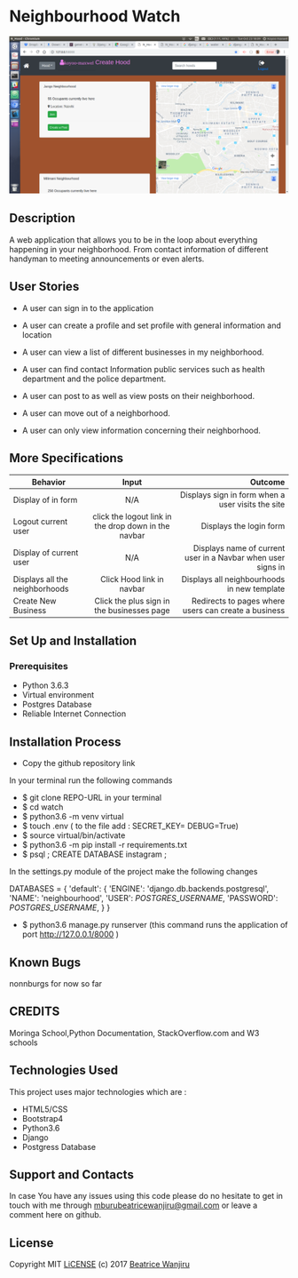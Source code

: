 # Neighbourhood Watch

<img src="/staticfiles/Screenshot from 2018-10-23 18-09-27.png" alt="">

## Description

A web application that allows you to be in the loop about everything happening in your neighborhood. From contact information of different handyman to meeting announcements or even alerts.

## User Stories

- A user can sign in to the application

- A user can create a profile and set profile with general information and location
- A user can view a list of different businesses in my neighborhood.
- A user can find contact Information public services such as health department and the police department.
- A user can post to as well as view posts on their neighborhood.
- A user can move out of a neighborhood.
- A user can only view information concerning their neighborhood.

## More Specifications

| Behavior                       |                        Input                         |                                                      Outcome |
| ------------------------------ | :--------------------------------------------------: | -----------------------------------------------------------: |
| Display of in form             |                         N/A                          |            Displays sign in form when a user visits the site |
| Logout current user            | click the logout link in the drop down in the navbar |                                      Displays the login form |
| Display of current user        |                         N/A                          | Displays name of current user in a Navbar when user signs in |
| Displays all the neighborhoods |              Click Hood link in navbar               |                  Displays all neighbourhoods in new template |
| Create New Business            |      Click the plus sign in the businesses page      |         Redirects to pages where users can create a business |

## Set Up and Installation

### Prerequisites

- Python 3.6.3
- Virtual environment
- Postgres Database
- Reliable Internet Connection

## Installation Process

- Copy the github repository link

In your terminal run the following commands

- $ git clone REPO-URL in your terminal
- $ cd watch
- $ python3.6 -m venv virtual
- $ touch .env ( to the file add :
  SECRET_KEY=<your secret key>
  DEBUG=True)
- $ source virtual/bin/activate
- $ python3.6 -m pip install -r requirements.txt
- $ psql ; CREATE DATABASE instagram ;

In the settings.py module of the project make the following changes

DATABASES = {
'default': {
'ENGINE': 'django.db.backends.postgresql',
'NAME': 'neighbourhood',
'USER': _POSTGRES_USERNAME_,
'PASSWORD': _POSTGRES_USERNAME_,
}
}

- $ python3.6 manage.py runserver (this command runs the application of port http://127.0.0.1/8000 )

## Known Bugs

nonnburgs for now so far

## CREDITS

Moringa School,Python Documentation, StackOverflow.com and W3 schools

## Technologies Used

This project uses major technologies which are :

- HTML5/CSS
- Bootstrap4
- Python3.6
- Django
- Postgress Database

## Support and Contacts

In case You have any issues using this code please do no hesitate to get in touch with me through mburubeatricewanjiru@gmail.com or leave a comment here on github.

## License

Copyright MIT [LiCENSE](./LICENSE) (c) 2017 [Beatrice Wanjiru](https://github.com/mburuBeatrice)
